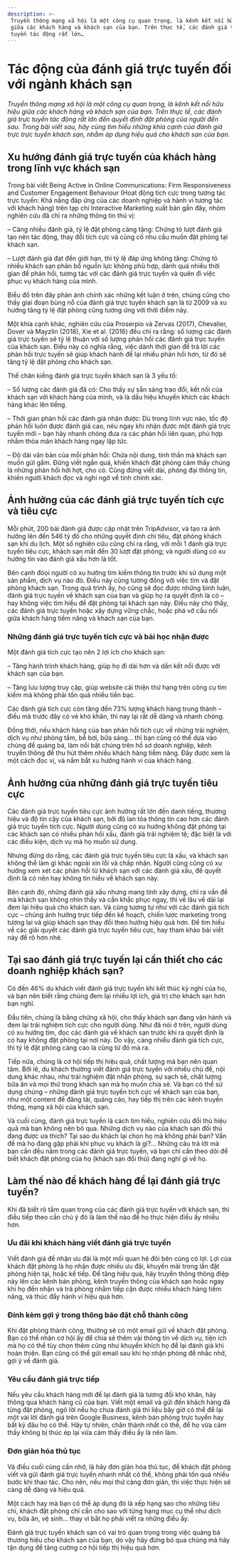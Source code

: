 ```yaml
---
description: >-
 Truyền thông mạng xã hội là một công cụ quan trọng, là kênh kết nối hữu hiệu
 giữa các khách hàng và khách sạn của bạn. Trên thực tế, các đánh giá trực
 tuyến tác động rất lớn…
---
```


# Tác động của đánh giá trực tuyến đối với ngành khách sạn

_Truyền thông mạng xã hội là một công cụ quan trọng, là kênh kết nối hữu hiệu giữa các khách hàng và khách sạn của bạn. Trên thực tế, các đánh giá trực tuyến tác động rất lớn đến quyết định đặt phòng của người đến sau. Trong bài viết sau, hãy cùng tìm hiểu những khía cạnh của đánh giá trực trực tuyến khách sạn, nhằm áp dụng hiệu quả cho khách sạn của bạn._

## Xu hướng đánh giá trực tuyến của khách hàng trong lĩnh vực khách sạn

Trong bài viết Being Active in Online Communications: Firm Responsiveness and Customer Engagement Behaviour (Hoạt động tích cực trong tương tác trực tuyến: Khả năng đáp ứng của các doanh nghiệp và hành vi tương tác với khách hàng) trên tạp chí Interactive Marketing xuất bản gần đây, nhóm nghiên cứu đã chỉ ra những thông tin thú vị:

– Càng nhiều đánh giá, tỷ lệ đặt phòng càng tăng: Chứng tỏ lượt đánh giá tạo nên tác động, thay đổi tích cực và củng cố nhu cầu muốn đặt phòng tại khách sạn.

– Lượt đánh giá đạt đến giới hạn, thì tỷ lệ đáp ứng không tăng: Chứng tỏ nhiều khách sạn phân bổ nguồn lực không phù hợp, dành quá nhiều thời gian để phản hồi, tương tác với các đánh giá trực tuyến và quên đi việc phục vụ khách hàng của mình.

Biểu đồ trên đây phản ánh chính xác những kết luận ở trên, chúng cũng cho thấy giai đoạn bùng nổ của đánh giá trực tuyến khách sạn là từ 2009 và xu hướng tăng tỷ lệ đặt phòng cũng tương ứng với thời điểm này.

Một khía cạnh khác, nghiên cứu của Proserpio và Zervas (2017), Chevalier, Dover và Mayzlin (2018), Xie et al. (2016) đều chỉ ra rằng: số lượng các đánh giá trực tuyến sẽ tỷ lệ thuận với số lượng phản hồi các đánh giá trực tuyến của khách sạn. Điều này có nghĩa rằng, việc dành thời gian để trả lời các phản hồi trực tuyến sẽ giúp khách hành để lại nhiều phản hồi hơn, từ đó sẽ tăng tỷ lệ đặt phòng cho khách sạn.

Thế chân kiềng đánh giá trực tuyến khách sạn là 3 yếu tố:

– Số lượng các đánh giá đã có: Cho thấy sự sẵn sàng trao đổi, kết nối của khách sạn với khách hàng của mình, và là dấu hiệu khuyến khích các khách hàng khác lên tiếng.

– Thời gian phản hồi các đánh giá nhận được: Dù trong lĩnh vực nào, tốc độ phản hồi luôn được đánh giá cao, nêu ngay khi nhận được một đánh giá trực tuyến mới – bạn hãy nhanh chóng đưa ra các phản hồi liên quan, phù hợp nhằm thỏa mãn khách hàng ngay lập tức.

– Độ dài văn bản của mỗi phản hồi: Chứa nội dung, tinh thần mà khách sạn muốn gửi gắm. Đừng viết ngắn quá, khiến khách đặt phòng cảm thấy chúng là những phản hồi hời hợt, cho có. Cũng đừng viết dài, phóng đại thông tin, khiến người khách đọc và nghi ngờ về tính chính xác.

## Ảnh hưởng của các đánh giá trực tuyến tích cực và tiêu cực

Mỗi phút, 200 bài đánh giá được cập nhật trên TripAdvisor, và tạo ra ảnh hưởng lên đến 546 tỷ đô cho những quyết định chi tiêu, đặt phòng khách sạn khi du lịch. Một số nghiên cứu cũng chỉ ra rằng, với mỗi 1 đánh giá trực tuyến tiêu cực, khách sạn mất đến 30 lượt đặt phòng; và người dùng có xu hướng tin vào đánh giá xấu hơn là tốt.

Bên cạnh đóọi người có xu hướng tìm kiếm thông tin trước khi sử dụng một sản phẩm, dịch vụ nào đó. Điều này cũng tương đồng với việc tìm và đặt phòng khách sạn. Trong quá trình ấy, họ cũng sẽ đọc được những bình luận, đánh giá trực tuyến về khách sạn của bạn và giúp họ ra quyết định là có – hay không việc tìm hiểu để đặt phòng tại khách sạn này. Điều này cho thấy, các đánh giá trực tuyến hoặc xây dựng vững chắc, hoặc phá vỡ cầu nối giữa khách hàng tiềm năng và khách sạn của bạn.

### Những đánh giá trực tuyến tích cực và bài học nhận được

Một đánh giá tích cực tạo nên 2 lợi ích cho khách sạn:

– Tăng hành trình khách hàng, giúp họ đi dài hơn và dần kết nối được với khách sạn của bạn.

– Tăng lưu lượng truy cập, giúp website cải thiện thứ hạng trên công cụ tìm kiếm mà không phải tốn quá nhiều tiền bạc.

Các đánh giá tích cực còn tăng đến 73% lượng khách hàng trung thành – điều mà trước đây có vẻ khó khăn, thì nay lại rất dễ dàng và nhanh chóng.

Đồng thời, nếu khách hàng của bạn phản hồi tích cực về những trải nghiệm, dịch vụ như phòng tắm, bể bơi, bữa sáng… thì bạn cũng có thể dựa vào chúng để quảng bá, làm nổi bật chúng trên hồ sơ doanh nghiệp, kênh truyền thông để thu hút thêm nhiều khách hàng tiềm năng. Đây được xem là một cách đọc vị, và nắm bắt xu hướng hành vi của khách hàng.

## Ảnh hưởng của những đánh giá trực tuyến tiêu cực

Các đánh giá trực tuyến tiêu cực ảnh hướng rất lớn đến danh tiếng, thương hiệu và độ tin cậy của khách sạn, bởi độ lan tỏa thông tin cao hơn các đánh giá trực tuyến tích cực. Người dùng cũng có xu hướng không đặt phòng tại các khách sạn có nhiều phản hồi xấu, đánh giá trải nghiệm tệ; đặc biệt là với các điều kiện, dịch vụ mà họ muốn sử dụng.

Nhưng đừng do rằng, các đánh giá trực tuyến tiêu cực là xấu, và khách sạn không thể làm gì khác ngoài xin lỗi và chấp nhận. Người cũng cũng có xu hướng xem xét các phản hồi từ khách sạn với các đánh giá xấu, để quyết định là có nên hay không tin hiểu về khách sạn này.

Bên cạnh đó, những đánh giá xấu nhưng mang tính xây dựng, chỉ ra vấn đề mà khách sạn không nhìn thấy và cần khắc phục ngay, thì về lâu về dài lại đem lại hiệu quả cho khách sạn. Và cũng tương tự như với các đánh giá tích cực – chúng ảnh hưởng trực tiếp đến kế hoạch, chiến lược marketing trong tương lai và giúp khách sạn thay đổi theo hướng hiệu quả hơn. Để tìm hiểu về các giải quyết các đánh giá trực tuyến tiêu cực, hay tham khảo bài viết này để rõ hơn nhé.

## Tại sao đánh giá trực tuyến lại cần thiết cho các doanh nghiệp khách sạn?

Có đến 46% du khách viết đánh giá trực tuyến khi kết thúc kỳ nghỉ của họ, và bạn nên biết rằng chúng đem lại nhiều lợi ích, giá trị cho khách sạn hơn bạn nghĩ.

Đầu tiên, chúng là bằng chứng xã hội, cho thấy khách sạn đang vận hành và đem lại trải nghiệm tích cực cho người dùng. Như đã nói ở trên, người dùng có xu hướng tìm, đọc các đánh giá về khách sạn trước khi ra quyết định là có hay không đặt phòng tại nơi này. Do vậy, càng nhiều đánh giá tích cực, thì tỷ lệ đặt phòng càng cao là cũng từ đó mà ra.

Tiếp nữa, chúng là cơ hội tiếp thị hiệu quả, chất lượng mà bạn nên quan tâm. Bởi lẽ, du khách thường viết đánh giá trực tuyến với nhiều chủ đề, nội dung khác nhau, như trải nghiệm đặt nhận phòng, sự sạch sẽ, chất lượng bữa ăn và mọi thứ trong khách sạn mà họ muốn chia sẻ. Và bạn có thể sử dụng chúng – những đánh giá trực tuyến tích cực về khách sạn của bạn, như một content để đăng tải, quảng cáo, hay tiếp thị trên các kênh truyền thông, mạng xã hội của khách sạn.

Và cuối cùng, đánh giá trực tuyến là cách tìm hiểu, nghiên cứu đổi thủ hiệu quả mà bạn không nên bỏ qua. Những dịch vụ nào của khách sạn đối thủ đang được ưa thích? Tại sao du khách lại chọn họ mà không phải bạn? Vấn đề mà họ đang gặp phải khi phục vụ khách là gì?… Những câu trả lời mà bạn cần đều nằm trong các đánh giá trực tuyến, và bạn chỉ cần theo dõi để biết khách đặt phòng của họ (khách sạn đối thủ) đang nghĩ gì về họ.

## Làm thế nào để khách hàng để lại đánh giá trực tuyến?

Khi đã biết rõ tầm quan trọng của các đánh giá trực tuyến với khách sạn, thì điều tiếp theo cần chú ý đó là làm thế nào để họ thực hiện điều ấy nhiều hơn.

### Ưu đãi khi khách hàng viết đánh giá trực tuyến

Viết đánh giá để nhận ưu đãi là một mối quan hệ đôi bên cùng có lợi. Lợi của khách đặt phòng là họ nhận được nhiều ưu đãi, khuyến mãi trong lần đặt phòng hiện tại, hoặc kế tiếp. Để tăng hiệu quả, hãy truyền thông thông điệp này lên các kênh bán phòng, kênh truyền thông của khách sạn hoặc ngay khi họ đến nhận và trả phòng nhằm tiếp cận được nhiều khách hàng tiềm năng, và thúc đẩy hành vi hiệu quả hơn.

### Đính kèm gợi ý trong thông báo đặt chỗ thành công

Khi đặt phòng thành công, thường sẽ có một email gửi về khách đặt phòng. Bạn có thể nhân cơ hội ấy để chia sẻ thêm vài thông tin về dịch vụ, tiện ích mà họ có thể tùy chọn thêm cũng như khuyến khích họ để lại đánh giá khi hoàn thiện. Bạn cũng có thể gửi email sau khi họ nhận phòng để nhắc nhở, gợi ý về đánh giá.

### Yêu cầu đánh giá trực tiếp

Nếu yêu cầu khách hàng mới để lại đánh giá là tương đối khó khăn, hãy thông qua khách hàng cũ của bạn. Viết một email và gửi đến khách hàng đã từng đặt phòng, ngỏ lời nếu họ chưa đánh giá thì liệu bây giờ có thể để lại một vài lời đánh giá trên Google Business, kênh bán phòng trực tuyến hay bất kỳ đâu họ có thể. Hãy tự nhiên, chân thành nhất có thể, để họ vừa cảm thấy không bị thúc ép lại vừa cảm thấy điều ấy là nên làm.

### Đơn giản hóa thủ tục

Và điều cuối cùng cần nhớ, là hãy đơn giản hóa thủ tục, để khách đặt phòng viết và gửi đánh giá trực tuyến nhanh nhất có thể, không phải tốn quá nhiều bước khi thao tác. Cho nên, nếu mọi thứ càng đơn giản, thì việc thực hiện sẽ càng dễ dàng và hiệu quả.

Một cách hay mà bạn có thể áp dụng đó là xếp hạng sao cho những tiêu chí, khách đặt phòng chỉ cần cho sao với từng hạng mục cụ thể như dịch vụ, bữa ăn, vệ sinh… thay vì bắt họ phải viết ra những điều ấy.

Đánh giá trực tuyến khách sạn có vai trò quan trọng trong việc quảng bá thương hiệu cho khách sạn của bạn, do vậy hãy đừng bỏ qua chúng mà hãy tận dụng để tăng cường cơ hội tiếp thị hiệu quả hơn.

